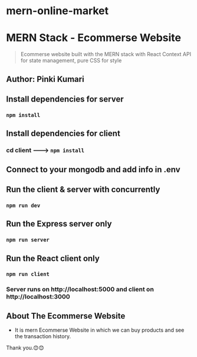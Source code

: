 # mern-online-market


# MERN Stack - Ecommerse Website


> Ecommerse website built with the MERN stack with React Context API for state management, pure CSS for style

## Author: Pinki Kumari

## Install dependencies for server 
### `npm install`

## Install dependencies for client
### cd client ---> `npm install`

## Connect to your mongodb and add info in .env

## Run the client & server with concurrently
### `npm run dev`

## Run the Express server only
### `npm run server`

## Run the React client only
### `npm run client`

### Server runs on http://localhost:5000 and client on http://localhost:3000

## About The Ecommerse Website
   * It is mern Ecommerse Website in which we can buy products and see the transaction history.
   
   
 Thank you.😊😊 
   
